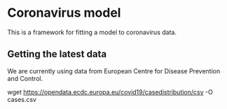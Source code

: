 # Coronavirus model

This is a framework for fitting a model to coronavirus data.

## Getting the latest data

We are currently using data from European Centre for Disease Prevention and Control.

wget https://opendata.ecdc.europa.eu/covid19/casedistribution/csv -O cases.csv
